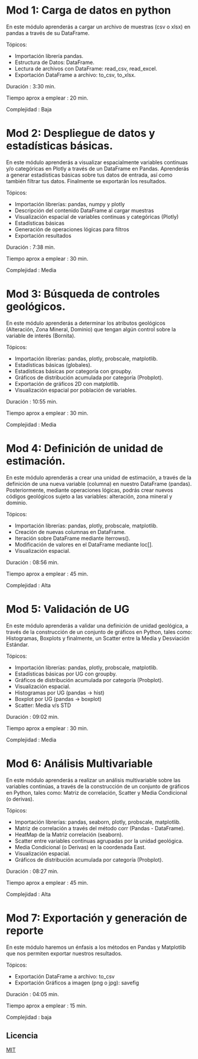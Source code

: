 # Mod 1: Carga de datos en python

En este módulo aprenderás a cargar un archivo de muestras (csv o xlsx) en pandas a través de su DataFrame.

Tópicos:

- Importación librería pandas.
- Estructura de Datos: DataFrame.
- Lectura de archivos con DataFrame: read_csv, read_excel.
- Exportación DataFrame a archivo: to_csv, to_xlsx.

Duración : 3:30 min.

Tiempo aprox a emplear : 20 min.

Complejidad : Baja

# Mod 2: Despliegue de datos y estadísticas básicas.

En este módulo aprenderás a visualizar espacialmente variables continuas y/o categóricas en Plotly a través de un DataFrame en Pandas. Aprenderás a generar estadísticas básicas sobre tus datos de entrada, así como también filtrar tus datos. Finalmente se exportarán los resultados.

Tópicos:

- Importación librerías: pandas, numpy y plotly
- Descripción del contenido DataFrame al cargar muestras
- Visualización espacial de variables continuas y categóricas (Plotly)
- Estadísticas básicas
- Generación de operaciones lógicas para filtros
- Exportación resultados

Duración : 7:38 min.

Tiempo aprox a emplear : 30 min.

Complejidad : Media

# Mod 3: Búsqueda de controles geológicos.

En este módulo aprenderás a determinar los atributos geológicos (Alteración, Zona Mineral, Dominio) que tengan algún control sobre la variable de interés (Bornita).

Tópicos:

- Importación librerías: pandas, plotly, probscale, matplotlib.
- Estadísticas básicas (globales).
- Estadísticas básicas por categoría con groupby.
- Gráficos de distribución acumulada por categoría (Probplot).
- Exportación de gráficos 2D con matplotlib.
- Visualización espacial por población de variables.

Duración : 10:55 min.

Tiempo aprox a emplear : 30 min.

Complejidad : Media



# Mod 4: Definición de unidad de estimación.

En este módulo aprenderás a crear una unidad de estimación, a través de la definición de una nueva variable (columna) en nuestro DataFrame (pandas). Posteriormente, mediante operaciones lógicas, podrás crear nuevos códigos geológicos sujeto a las variables: alteración, zona mineral y dominio.

Tópicos:

- Importación librerías: pandas, plotly, probscale, matplotlib.
- Creación de nuevas columnas en DataFrame.
- Iteración sobre DataFrame mediante iterrows().
- Modificación de valores en el DataFrame mediante loc[].
- Visualización espacial.

Duración : 08:56 min.

Tiempo aprox a emplear : 45 min.

Complejidad : Alta


# Mod 5: Validación de UG

En este módulo aprenderás a validar una definición de unidad geológica, a través de la construcción de un conjunto de gráficos en Python, tales como: Histogramas, Boxplots y finalmente, un Scatter entre la Medía y Desviación Estándar.

Tópicos:

- Importación librerías: pandas, plotly, probscale, matplotlib.
- Estadísticas básicas por UG con groupby.
- Gráficos de distribución acumulada por categoría (Probplot).
- Visualización espacial.
- Histogramas por UG (pandas -> hist)
- Boxplot por UG (pandas -> boxplot)
- Scatter: Media v/s STD 

Duración : 09:02 min.

Tiempo aprox a emplear : 30 min.

Complejidad : Media

# Mod 6: Análisis Multivariable

En este módulo aprenderás a realizar un análisis multivariable sobre las variables continúas, a través de la construcción de un conjunto de gráficos en Python, tales como: Matriz de correlación, Scatter y Media Condicional (o derivas).


Tópicos:

- Importación librerías: pandas, seaborn, plotly, probscale, matplotlib.
- Matriz de correlación a través del método corr (Pandas - DataFrame).
- HeatMap de la Matriz correlación (seaborn).
- Scatter entre variables continuas agrupadas por la unidad geológica.
- Media Condicional (o Derivas) en la coordenada East.
- Visualización espacial.
- Gráficos de distribución acumulada por categoría (Probplot).

Duración : 08:27 min.

Tiempo aprox a emplear : 45 min.

Complejidad : Alta


# Mod 7: Exportación y generación de reporte

En este módulo haremos un énfasis a los métodos en Pandas y Matplotlib que nos permiten exportar nuestros resultados.

Tópicos:

- Exportación DataFrame a archivo: to_csv
- Exportación Gráficos a imagen (png o jpg): savefig

Duración : 04:05 min.

Tiempo aprox a emplear : 15 min.

Complejidad : baja


## Licencia
[MIT](https://choosealicense.com/licenses/mit/)
